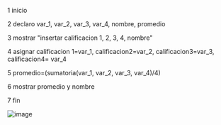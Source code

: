 1 inicio

2 declaro var_1, var_2, var_3, var_4, nombre, promedio

3 mostrar "insertar calificacion 1, 2, 3, 4, nombre"

4 asignar calificacion 1=var_1, calificacion2=var_2, calificacion3=var_3, calificacion4= var_4

5 promedio=(sumatoria(var_1, var_2, var_3, var_4)/4)

6 mostrar promedio y nombre

7 fin


![image](https://user-images.githubusercontent.com/103066775/163235172-926bcaf2-40a2-444b-ab2d-e2f702ef4968.png)
